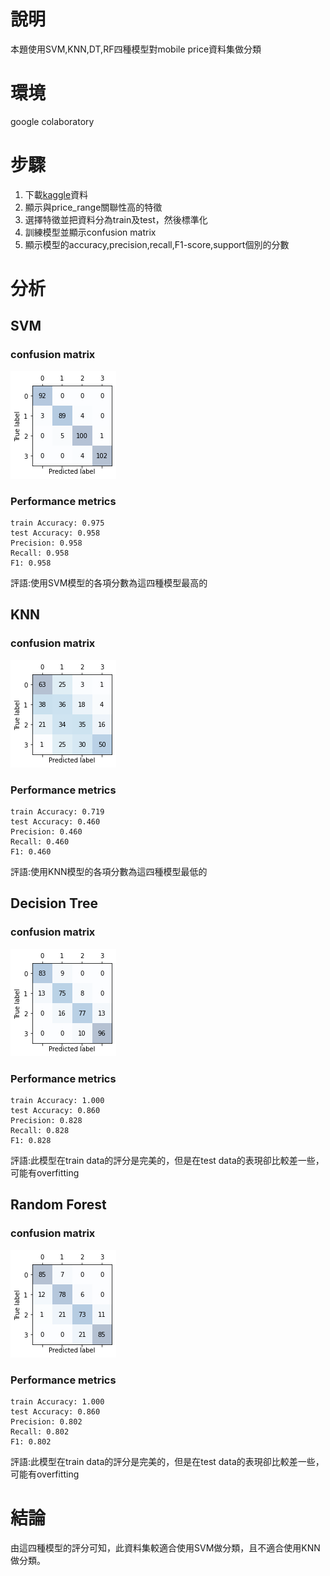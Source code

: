 # 說明
本題使用SVM,KNN,DT,RF四種模型對mobile price資料集做分類
# 環境
google colaboratory
# 步驟
1. 下載[kaggle](https://www.kaggle.com/iabhishekofficial/mobile-price-classification)資料
2. 顯示與price_range關聯性高的特徵
3. 選擇特徵並把資料分為train及test，然後標準化
4. 訓練模型並顯示confusion matrix
5. 顯示模型的accuracy,precision,recall,F1-score,support個別的分數
# 分析
## SVM
### confusion matrix
![](images/svm_confusion_matrix.png)
### Performance metrics
    train Accuracy: 0.975
    test Accuracy: 0.958
    Precision: 0.958
    Recall: 0.958
    F1: 0.958
評語:使用SVM模型的各項分數為這四種模型最高的

## KNN
### confusion matrix
![](images/knn_confusion_matrix.png)
### Performance metrics
    train Accuracy: 0.719
    test Accuracy: 0.460
    Precision: 0.460
    Recall: 0.460
    F1: 0.460
評語:使用KNN模型的各項分數為這四種模型最低的

## Decision Tree
### confusion matrix
![](images/dt_confusion_matrix.png)
### Performance metrics
    train Accuracy: 1.000
    test Accuracy: 0.860
    Precision: 0.828
    Recall: 0.828
    F1: 0.828
評語:此模型在train data的評分是完美的，但是在test data的表現卻比較差一些，可能有overfitting

## Random Forest
### confusion matrix
![](images/rf_confusion_matrix.png)
### Performance metrics
    train Accuracy: 1.000
    test Accuracy: 0.860
    Precision: 0.802
    Recall: 0.802
    F1: 0.802
評語:此模型在train data的評分是完美的，但是在test data的表現卻比較差一些，可能有overfitting

# 結論
由這四種模型的評分可知，此資料集較適合使用SVM做分類，且不適合使用KNN做分類。